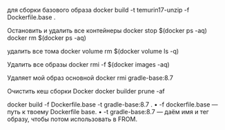 для сборки базового образа
docker build -t temurin17-unzip -f Dockerfile.base .

Остановить и удалить все контейнеры
docker stop $(docker ps -aq)
docker rm $(docker ps -aq)

удалить все тома
docker volume rm $(docker volume ls -q)

Удалить все образы
docker rmi -f $(docker images -aq)

Удаляет мой образ основной
docker rmi gradle-base:8.7

Очистить кеш сборки Docker
docker builder prune -af

docker build -f Dockerfile.base -t gradle-base:8.7 .
•	-f dockerfile.base — путь к твоему Dockerfile base.
•	-t gradle-base:8.7 — даём имя и тег образу, чтобы потом использовать в FROM.


